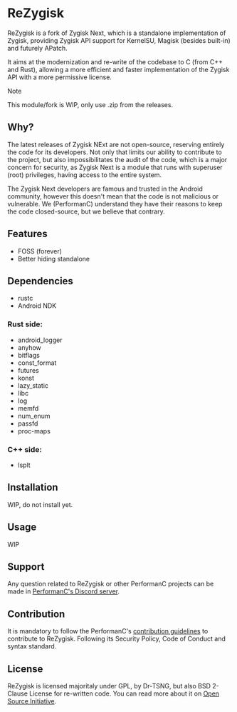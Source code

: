 # ReZygisk

ReZygisk is a fork of Zygisk Next, which is a standalone implementation of Zygisk, providing Zygisk API support for KernelSU, Magisk (besides built-in) and futurely APatch.

It aims at the modernization and re-write of the codebase to C (from C++ and Rust), allowing a more efficient and faster implementation of the Zygisk API with a more permissive license.

> [!NOTE]
> This module/fork is WIP, only use .zip from the releases.

## Why?

The latest releases of Zygisk NExt are not open-source, reserving entirely the code for its developers. Not only that limits our ability to contribute to the project, but also impossibilitates the audit of the code, which is a major concern for security, as Zygisk Next is a module that runs with superuser (root) privileges, having access to the entire system.

The Zygisk Next developers are famous and trusted in the Android community, however this doesn't mean that the code is not malicious or vulnerable. We (PerformanC) understand they have their reasons to keep the code closed-source, but we believe that contrary.

## Features

- FOSS (forever)
- Better hiding standalone

## Dependencies

- rustc
- Android NDK

### Rust side:

- android_logger
- anyhow
- bitflags
- const_format
- futures
- konst
- lazy_static
- libc
- log
- memfd
- num_enum
- passfd
- proc-maps

### C++ side:

- lsplt

## Installation

WIP, do not install yet.

## Usage

WIP

## Support

Any question related to ReZygisk or other PerformanC projects can be made in [PerformanC's Discord server](https://discord.gg/uPveNfTuCJ).

## Contribution

It is mandatory to follow the PerformanC's [contribution guidelines](https://github.com/PerformanC/contributing) to contribute to ReZygisk. Following its Security Policy, Code of Conduct and syntax standard.

## License

ReZygisk is licensed majoritaly under GPL, by Dr-TSNG, but also BSD 2-Clause License for re-written code. You can read more about it on [Open Source Initiative](https://opensource.org/licenses/BSD-2-Clause).
